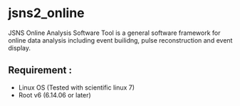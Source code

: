 # jsns2_online
JSNS Online Analysis Software Tool is a general software framework for
online data analysis including event builidng, pulse reconstruction and event display.

## Requirement :
- Linux OS (Tested with scientific linux 7)
- Root v6 (6.14.06 or later)
